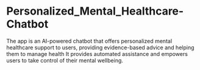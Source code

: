 # Personalized_Mental_Healthcare-Chatbot
The app is an AI-powered chatbot that offers personalized mental healthcare support to users, providing evidence-based advice and helping them to manage health It provides automated assistance and empowers users to take control of their mental wellbeing.
